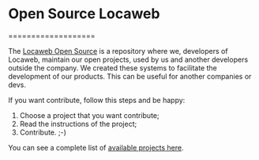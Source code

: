 # Open Source Locaweb
===================

The [Locaweb Open Source](http://bit.ly/opensource-locaweb) is a repository where we, developers of Locaweb, maintain our open projects, used by us and another developers outside the company. We created these systems to facilitate the development of our products. This can be useful for another companies or devs.

If you want contribute, follow this steps and be happy:
1. Choose a project that you want contribute;
2. Read the instructions of the project;
3. Contribute. ;-)

You can see a complete list of [available projects here](http://bit.ly/github-locaweb).
